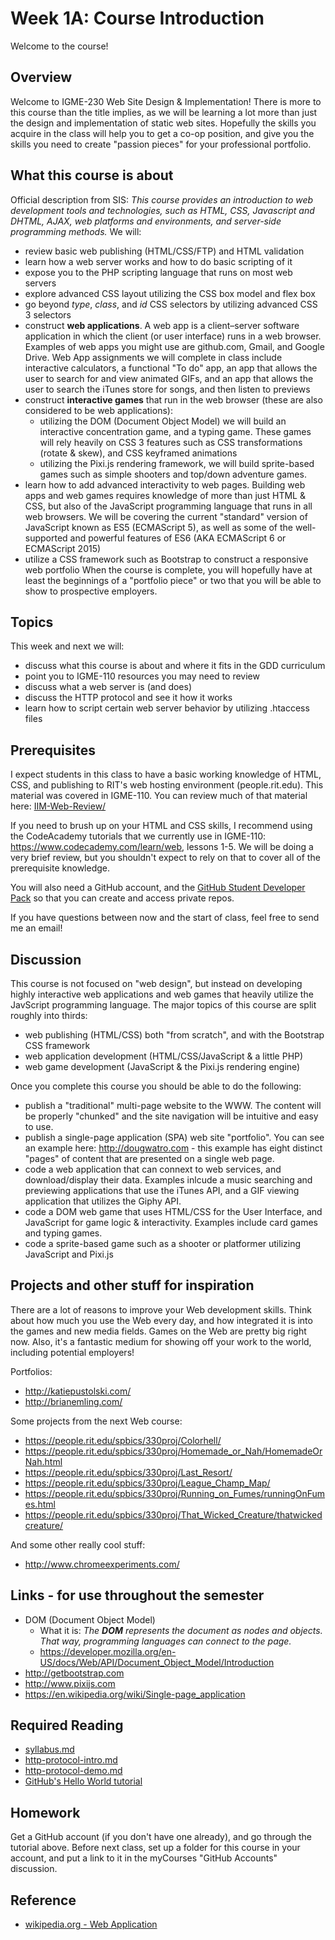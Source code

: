 # Week 1A: Course Introduction
Welcome to the course!

## Overview
Welcome to IGME-230 Web Site Design & Implementation! There is more to this course than the title implies, as we will be learning a lot more than just the design and implementation of static web sites. 
Hopefully the skills you acquire in the class will help you to get a co-op position, and give you the skills you need to create "passion pieces" for your professional portfolio.

## What this course is about
Official description from SIS: *This course provides an introduction to web development tools and technologies, such as HTML, CSS, Javascript and DHTML, AJAX, web platforms and environments, and server-side programming methods.*
We will:
* review basic web publishing (HTML/CSS/FTP) and HTML validation
* learn how a web server works and how to do basic scripting of it
* expose you to the PHP scripting language that runs on most web servers
* explore advanced CSS layout utilizing the CSS box model and flex box
* go beyond *type*, *class*, and *id* CSS selectors by utilizing advanced CSS 3 selectors
* construct **web applications**. A web app is a client–server software application in which the client (or user interface) runs in a web browser. Examples of web apps you might use are github.com, Gmail, and Google Drive. Web App assignments we will complete in class include interactive calculators, a functional "To do" app, an app that allows the user to search for and view animated GIFs, and an app that allows the user to search the iTunes store for songs, and then listen to previews
* construct **interactive games** that run in the web browser (these are also considered to be web applications):
  * utilizing the DOM (Document Object Model) we will build an interactive concentration game, and a typing game. These games will rely heavily on CSS 3 features such as CSS transformations (rotate & skew), and CSS keyframed animations
  * utilizing the Pixi.js rendering framework, we will build sprite-based games such as simple shooters and top/down adventure games.
* learn how to add advanced interactivity to web pages. Building web apps and web games requires knowledge of more than just HTML & CSS, but also of the JavaScript programming language that runs in all web browsers. We will be covering the current "standard" version of JavaScript known as ES5 (ECMAScript 5), as well as some of the well-supported and powerful features of ES6 (AKA ECMAScript 6 or ECMAScript 2015)
* utilize a CSS framework such as Bootstrap to construct a responsive web portfolio
When the course is complete, you will hopefully have at least the beginnings of a "portfolio piece" or two that you will be able to show to prospective employers.
  
## Topics
This week and next we will:
* discuss what this course is about and where it fits in the GDD curriculum
* point you to IGME-110 resources you may need to review
* discuss what a web server is (and does)
* discuss the HTTP protocol and see it how it works
* learn how to script certain web server behavior by utilizing .htaccess files

## Prerequisites

I expect students in this class to have a basic working knowledge of HTML, CSS, and publishing to RIT's web hosting environment (people.rit.edu). This material was covered in IGME-110. You can review much of that material here: [IIM-Web-Review/](../IIM-Web-Review)

If you need to brush up on your HTML and CSS skills, I recommend using the CodeAcademy tutorials that we currently use in IGME-110: https://www.codecademy.com/learn/web, lessons 1-5. We will be doing a very brief review, but you shouldn't expect to rely on that to cover all of the prerequisite knowledge.

You will also need a GitHub account, and the [GitHub Student Developer Pack](https://education.github.com/pack) so that you can create and access private repos.

If you have questions between now and the start of class, feel free to send me an email! 

## Discussion
This course is not focused on "web design", but instead on developing highly interactive web applications and web games that heavily utilize the JavScript programming language.  The major topics of this course are split roughly into thirds:
- web publishing (HTML/CSS) both "from scratch", and with the Bootstrap CSS framework
- web application development (HTML/CSS/JavaScript & a little PHP)
- web game development (JavaScript & the Pixi.js rendering engine)

Once you complete this course you should be able to do the following:
- publish a "traditional" multi-page website to the WWW. The content will be properly "chunked" and the site navigation will be intuitive and easy to use.
- publish a single-page application (SPA) web site "portfolio". You can see an example here: http://dougwatro.com - this example has eight distinct "pages" of content that are presented on a single web page.
- code a web application that can connext to web services, and download/display their data. Examples inlcude a music searching and previewing applications that use the iTunes API, and a GIF viewing application that utilizes the Giphy API.
- code a DOM web game that uses HTML/CSS for the User Interface, and JavaScript for game logic & interactivity. Examples include card games and typing games.
- code a sprite-based game such as a shooter or platformer utilizing JavaScript and Pixi.js 

## Projects and other stuff for inspiration
There are a lot of reasons to improve your Web development skills. Think about how much you use the Web every day, and how integrated it is into the games and new media fields. Games on the Web are pretty big right now. Also, it's a fantastic medium for showing off your work to the world, including potential employers!

Portfolios:
- http://katiepustolski.com/
- http://brianemling.com/

Some projects from the next Web course:
- https://people.rit.edu/spbics/330proj/Colorhell/
- https://people.rit.edu/spbics/330proj/Homemade_or_Nah/HomemadeOrNah.html
- https://people.rit.edu/spbics/330proj/Last_Resort/
- https://people.rit.edu/spbics/330proj/League_Champ_Map/
- https://people.rit.edu/spbics/330proj/Running_on_Fumes/runningOnFumes.html
- https://people.rit.edu/spbics/330proj/That_Wicked_Creature/thatwickedcreature/

And some other really cool stuff:
- http://www.chromeexperiments.com/

## Links - for use throughout the semester
- DOM (Document Object Model)
  - What it is: *The **DOM** represents the document as nodes and objects. That way, programming languages can connect to the page.*
  - https://developer.mozilla.org/en-US/docs/Web/API/Document_Object_Model/Introduction
- http://getbootstrap.com
- http://www.pixijs.com
- https://en.wikipedia.org/wiki/Single-page_application 

## Required Reading
* [syllabus.md](../syllabus.md)
* [http-protocol-intro.md](../notes/http-protocol-intro.md)
* [http-protocol-demo.md](../notes/http-protocol-demo.md)
* [GitHub's Hello World tutorial](https://guides.github.com/activities/hello-world/)

## Homework
Get a GitHub account (if you don't have one already), and go through the tutorial above. Before next class, set up a folder for this course in your account, and put a link to it in the myCourses "GitHub Accounts" discussion.

## Reference
* [wikipedia.org - Web Application](https://en.wikipedia.org/wiki/Web_application)
